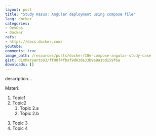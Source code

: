 ```yaml
---
layout: post
title: "Study Kasus: Angular deployment using compose file"
lang: docker
categories:
- DevOps
- Docker
refs: 
- https://docs.docker.com/
youtube: 
comments: true
image_path: /resources/posts/docker/10e-compose-angular-study-case
gist: dimMaryanto93/ff00f4fbaf9d03de33b9a9a1bd159f6a
downloads: []
---
```



description...

Materi: 

1. Topic1
2. Topic2
    1. Topic 2.a
    2. Topic 2.b
<!--more-->
3. Topic 3
4. Topic 4